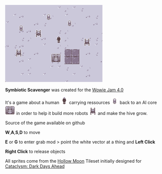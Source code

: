 ![banner](assets/cdda_sprites/banner.png)

**Symbiotic Scavenger** was created for the [Wowie Jam 4.0](https://itch.io/jam/wowie-jam-4)

It's a game about a human ![human](assets/cdda_sprites/player_male_season_winter.png) carrying ressources ![ressources](assets/cdda_sprites/30gal_drum_winter.png) back to an AI core ![core](assets/cdda_sprites/f_machinery_heavy_season_winter.png) in order to help it build more robots ![robots](assets/cdda_sprites/mon_eyebot_season_winter.png) and make the hive grow.

Source of the game available on github


**W**,**A**,**S**,**D** to move

**E** or **G** to enter grab mod > point the white vector at a thing and **Left Click**

**Right Click** to release objects


All sprites come from the [Hollow Moon](https://github.com/I-am-Erk/CDDA-Tilesets/tree/master/gfx/HollowMoon) Tileset initially designed for [Cataclysm: Dark Days Ahead](https://github.com/CleverRaven/Cataclysm-DDA)